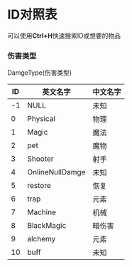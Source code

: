 # ID对照表

可以使用**Ctrl+H**快速搜索ID或想要的物品

### 伤害类型

DamgeType(伤害类型)

| ID   | 英文名字        | 中文名字 |
| ---- | --------------- | -------- |
| -1   | NULL            | 未知     |
| 0    | Physical        | 物理     |
| 1    | Magic           | 魔法     |
| 2    | pet             | 魔物     |
| 3    | Shooter         | 射手     |
| 4    | OnlineNullDamge | 未知     |
| 5    | restore         | 恢复     |
| 6    | trap            | 元素     |
| 7    | Machine         | 机械     |
| 8    | BlackMagic      | 暗伤害   |
| 9    | alchemy         | 元素     |
| 10   | buff            | 未知     |

### 
